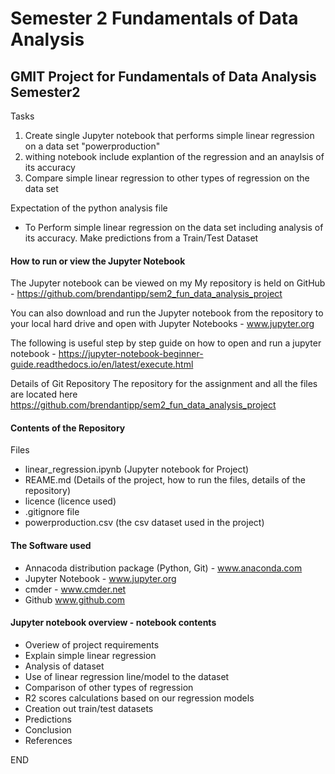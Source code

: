 # Semester 2 Fundamentals of Data Analysis


## GMIT Project for Fundamentals of Data Analysis Semester2

Tasks
1. Create single Jupyter notebook that performs simple linear regression on a  data set "powerproduction"
2. withing notebook include explantion of the regression and an anaylsis of its accuracy
3. Compare simple linear regression to other types of regression on the data set

Expectation of the python analysis file

- To Perform simple linear regression on the data set including analysis of its accuracy. Make predictions from a Train/Test Dataset


#### How to run or view the Jupyter Notebook


The Jupyter notebook can be viewed on my My repository is held on GitHub - https://github.com/brendantipp/sem2_fun_data_analysis_project

You can also download and run the Jupyter notebook from the repository to your local hard drive and open with Jupyter Notebooks - www.jupyter.org

The following is useful step by step guide on how to open and run a jupyter notebook - https://jupyter-notebook-beginner-guide.readthedocs.io/en/latest/execute.html


Details of Git Repository
The repository for the assignment and all the files are located here https://github.com/brendantipp/sem2_fun_data_analysis_project

#### Contents of the Repository

Files

- linear_regression.ipynb (Jupyter notebook for Project)
- REAME.md (Details of the project, how to run the files, details of the repository)
- licence (licence used)
- .gitignore file
- powerproduction.csv (the csv dataset used in the project)


#### The Software used

- Annacoda distribution package (Python, Git) - www.anaconda.com
- Jupyter Notebook - www.jupyter.org
- cmder - www.cmder.net
- Github www.github.com


#### Jupyter notebook overview - notebook contents

- Overiew  of project requirements
- Explain simple linear regression
- Analysis of dataset 
- Use of linear regression line/model to the dataset
- Comparison of  other types of regression
- R2 scores calculations based on our regression models
- Creation out train/test datasets
- Predictions
- Conclusion
- References

END


